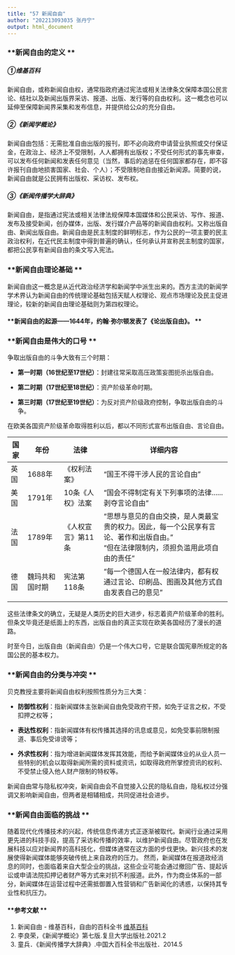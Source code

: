 ```yaml
---
title: "57 新闻自由"
author: "202213093035 张丹宁"
output: html_document
---
```


###  **新闻自由的定义 **
##### ①维基百科
新闻自由，或称新闻自由权，通常指政府通过宪法或相关法律条文保障本国公民言论、结社以及新闻出版界采访、报道、出版、发行等的自由权利。这一概念也可以延伸至保障新闻界采集和发布信息，并提供给公众的充分自由。

##### ②《新闻学概论》
新闻自由包括：无需批准自由出版的报刊，即不必向政府申请营业执照或交付保证金，在政治上、经济上不受限制，人人都拥有出版权；不受任何形式的事先审查，可以发布任何新闻和发表任何意见（当然，事后的追惩在任何国家都存在，即不容许报刊自由地损害国家、社会、个人）；不受限制地自由接近新闻源。简要的说，新闻自由就是公民拥有出版权、采访权、发布权。

##### ③《新闻传播学大辞典》
新闻自由，是指通过宪法或相关法律法规保障本国媒体和公民采访、写作、报道、发布及接受新闻，创办媒体，出版、发行媒介产品等的新闻自由权利。又称出版自由、新闻出版自由。新闻自由是民主制度的鲜明标志，作为公民的一项主要的民主政治权利，在近代民主制度中得到普遍的确认，任何承认并宣称民主制度的国家，都把公民享有新闻自由的条文写入宪法。

###  **新闻自由理论基础 **
新闻自由这一概念是从近代政治经济学和新闻学中派生出来的。西方主流的新闻学学术界认为新闻自由的传统理论基础包括天赋人权理论、观点市场理论及民主促进理论，较新的新闻自由理论基础则为第四权理论。

####  **新闻自由的起源——1644年，约翰·弥尔顿发表了《论出版自由》。 **

###  **新闻自由是伟大的口号 **
争取出版自由的斗争大致有三个时期：

- **第一时期（16世纪至17世纪）**：封建往常采取高压政策妄图扼杀出版自由。

- **第二时期（17世纪至18世纪）**：资产阶级革命时期。

- **第三时期（17世纪至19世纪）**：为反对资产阶级政府控制，争取出版自由的斗争。

在欧美各国资产阶级革命取得胜利以后，都以不同形式宣布出版自由、言论自由。

| 国家 | 年份    |     法律          | 详细内容                                                                 |
|------|---------|-------------------|--------------------------------------------------------------------------|
| 英国 | 1688年 | 《权利法案》| “国王不得干涉人民的言论自由”                                           |
| 美国 | 1791年 | 10条《人权》法案| “国会不得制定有关下列事项的法律......剥夺言论自由”                     |
| 法国 | 1789年 | 《人权宣言》第11条| “思想与意见的自由交换，是人类最宝贵的权力。因此，每一个公民享有言论、著作和出版自由。”<br>“但在法律限制内，须担负滥用此项自由的责任” |
| 德国 | 魏玛共和国时期 | 宪法第118条| “每一个德国人在一般法律内，都有权通过言论、印刷品、图画及其他方式自由发表自己的意见” |
|||||
这些法律条文的确立，无疑是人类历史的巨大进步，标志着资产阶级革命的胜利。但条文毕竟还是纸面上的东西，出版自由的真正实现在欧美各国经历了漫长的道路。

时至今日，出版自由（新闻自由）仍是一个伟大口号，它是联合国宪章所规定的各国公民的基本权力。

###  **新闻自由的分类与冲突 **
贝克教授主要将新闻自由权利按照性质分为三大类：

- **防御性权利**：指新闻媒体主张新闻自由免受政府干预，如免于证言之权，不受扣押之权等；

- **表达性权利**：指新闻媒体有权传播其选择的讯息或意见，如免受事前限制报道、事后免受诽谤等；

- **外求性权利**：指为增进新闻媒体发挥其效能，而给予新闻媒体业的从业人员一些特别的机会以取得新闻所需的资料或资讯，如取得政府所掌控资讯的权利、不受禁止侵入他人财产限制的特权等。

新闻自由常与隐私权冲突，新闻自由会不自觉接入公民的隐私自由，隐私权过分强调又影响新闻自由，但两者是相辅相成，共同促进社会进步。

###  **新闻自由面临的挑战 **
随着现代化传播技术的兴起，传统信息传递方式正逐渐被取代。新闻行业通过采用更先进的科技手段，提高了采访和传播的效率，以维护新闻自由。尽管政府也在发展科技以应对新闻界的高科技化，但媒体通常在这方面的步伐更快。新兴技术的发展使得新闻媒体能够突破传统上来自政府的压力。
然而，新闻媒体在报道政经消息的同时，也面临着来自大型企业的挑战，这些企业可能会通过撤回广告、提起诉讼或申请法院扣押记者财产等方式来对抗不利报道。此外，作为商业体系的一部分，新闻媒体在运营过程中还需抵御置入性营销和广告新闻化的诱惑，以保持其专业性和抗压力。

#### **参考文献 **
1. 新闻自由 - 维基百科，自由的百科全书 [维基百科](https://wikipedia.org)
2. 李良荣，《新闻学概论》第七版.复旦大学出版社.2021.2
3. 童兵．《新闻传播学大辞典》.中国大百科全书出版社．2014.5
